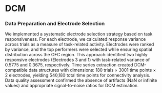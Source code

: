 # DCM

### Data Preparation and Electrode Selection
We implemented a systematic electrode selection strategy based on task responsiveness. For each electrode, we calculated response variance across trials as a measure of task-related activity. Electrodes were ranked by variance, and the top performers were selected while ensuring spatial distribution across the OFC region. This approach identified two highly responsive electrodes (Electrodes 3 and 1) with task-related variance of 0.5775 and 0.3675, respectively.
Time series extraction created DCM-compatible data structures with dimensions: 180 trials × 3001 time points × 2 electrodes, yielding 540,180 total time points for connectivity analysis. Data quality assessment confirmed the absence of artifacts (NaN or infinite values) and appropriate signal-to-noise ratios for DCM estimation.

